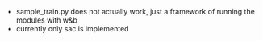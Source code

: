- sample_train.py does not actually work, just a framework of running the modules with w&b 
- currently only sac is implemented
